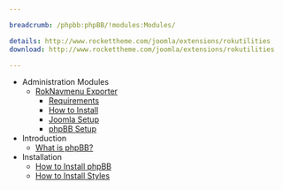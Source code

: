 ```yaml
---

breadcrumb: /phpbb:phpBB/!modules:Modules/

details: http://www.rockettheme.com/joomla/extensions/rokutilities
download: http://www.rockettheme.com/joomla/extensions/rokutilities

---
```


* Administration Modules
	* [RokNavmenu Exporter](roknavmenu.md)
		* [Requirements](roknavmenu.md#requirements)
		* [How to Install](roknavmenu.md#how-to-install)
		* [Joomla Setup](roknavmenu.md#joomla-setup)
		* [phpBB Setup](roknavmenu.md#phpBB-setup)
* Introduction
	* [What is phpBB?](../start/introduction.md)
* Installation
	* [How to Install phpBB](../start/install.md)
	* [How to Install Styles](../start/styles.md)
